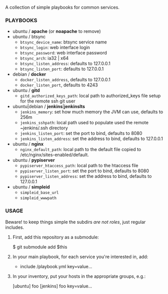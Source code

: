 A collection of simple playbooks for common services.

### PLAYBOOKS ###

  * ubuntu / __apache__ (or __noapache__ to remove)
  * ubuntu / btsync
    * `btsync_device_name`: btsync service name
    * `btsync_login`: web interface login
    * `btsync_password`: web interface password
    * `btsync_arch`: ia32 | x64
    * `btsync_listen_address`: defaults to 127.0.0.1
    * `btsync_listen_port`: defaults to 127.0.0.1
  * debian / __docker__
    * `docker_listen_address`, defaults to 127.0.0.1
    * `docker_listen_port`, defaults to 4243
  * ubuntu / __gitd__
    * `gitd_authorized_keys_path`: local path to authorized_keys file setup for the remote ssh git user
  * ubuntu|debian / __jenkins__|__jenkinslts__
    * `jenkins_memory`: set how much memory the JVM can use, defaults to 256m
    * `jenkins_sshpath`: local path used to populate used the remote ~jenkins/.ssh directory
    * `jenkins_listen_port`: set the port to bind, defaults to 8080
    * `jenkins_listen_address`: set the address to bind, defaults to 127.0.0.1
  * ubuntu / __nginx__
    * `nginx_default_path`: local path to the default file copied to /etc/nginx/sites-enabled/default.
  * ubuntu / __pypiserver__
    * `pypiserver_htaccess_path`: local path to the htaccess file
    * `pypiserver_listen_port`: set the port to bind, defaults to 8080
    * `pypiserver_listen_address`: set the address to bind, defaults to 127.0.0.1
  * ubuntu / __simpleid__
    * `simpleid_base_url`
    * `simpleid_wwwpath`

### USAGE ###

Beware! to keep things simple the subdirs *are not roles*, just regular includes.

  1. First, add this repository as a submodule:

		$ git submodule add $this

  2. In your main playbook, for each service you're interested in, add:

		- include <service>/playbook.yml key=value…

  3. In your inventory, put your hosts in the appropriate groups, e.g.:

		[ubuntu]
		foo
		[jenkins]
		foo key=value…
